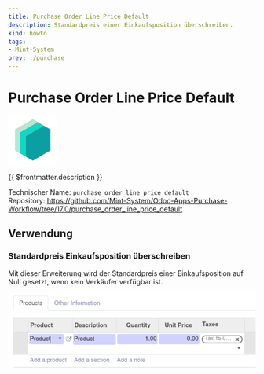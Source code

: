 ```yaml
---
title: Purchase Order Line Price Default
description: Standardpreis einer Einkaufsposition überschreiben.
kind: howto
tags:
- Mint-System
prev: ./purchase
---
```

# Purchase Order Line Price Default
![icon_oms_box](attachments/icons_odoo_mint_system.png)

{{ $frontmatter.description }}

Technischer Name: `purchase_order_line_price_default`\
Repository: <https://github.com/Mint-System/Odoo-Apps-Purchase-Workflow/tree/17.0/purchase_order_line_price_default>

## Verwendung

### Standardpreis Einkaufsposition überschreiben

Mit dieser Erweiterung wird der Standardpreis einer Einkaufsposition auf Null gesetzt, wenn kein Verkäufer verfügbar ist.

![](attachments/Purchase%20Order%20Line%20Price%20Default.png)
